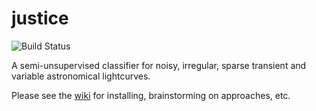 # justice

![Build Status](https://travis-ci.org/gatoatigrado/justice.svg?branch=master)

A semi-unsupervised classifier for noisy, irregular, sparse transient and variable astronomical lightcurves.

Please see the [wiki](https://github.com/aimalz/justice/wiki) for installing, brainstorming on approaches, etc.
